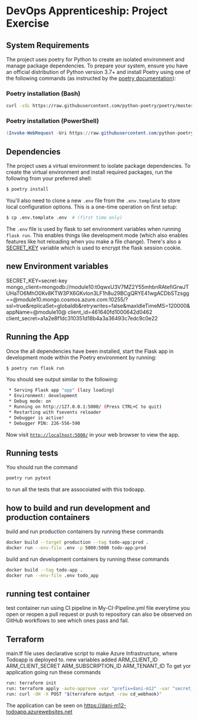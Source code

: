 # DevOps Apprenticeship: Project Exercise

## System Requirements

The project uses poetry for Python to create an isolated environment and manage package dependencies. To prepare your system, ensure you have an official distribution of Python version 3.7+ and install Poetry using one of the following commands (as instructed by the [poetry documentation](https://python-poetry.org/docs/#system-requirements)):

### Poetry installation (Bash)

```bash
curl -sSL https://raw.githubusercontent.com/python-poetry/poetry/master/install-poetry.py | python -
```

### Poetry installation (PowerShell)

```powershell
(Invoke-WebRequest -Uri https://raw.githubusercontent.com/python-poetry/poetry/master/install-poetry.py -UseBasicParsing).Content | python -
```

## Dependencies

The project uses a virtual environment to isolate package dependencies. To create the virtual environment and install required packages, run the following from your preferred shell:

```bash
$ poetry install
```

You'll also need to clone a new `.env` file from the `.env.template` to store local configuration options. This is a one-time operation on first setup:

```bash
$ cp .env.template .env  # (first time only)
```

The `.env` file is used by flask to set environment variables when running `flask run`. This enables things like development mode (which also enables features like hot reloading when you make a file change). There's also a [SECRET_KEY](https://flask.palletsprojects.com/en/1.1.x/config/#SECRET_KEY) variable which is used to encrypt the flask session cookie.


## new Environment variables

SECRET_KEY=secret-key
mongo_client=mongodb://module10:t0qwxU3V7MZ2Y55mhbnRAtefiGrwJTUHaTO6MhO0Kv8KTW3PX6GKvlon3LF1h8u29BCgQRYE41wgACDbSTzsgg==@module10.mongo.cosmos.azure.com:10255/?ssl=true&replicaSet=globaldb&retrywrites=false&maxIdleTimeMS=120000&appName=@module10@
client_id=461640fd1000642d0462
client_secret=a1a2e8f1dc310351d18b4a3a36493c7edc9c0e22

## Running the App

Once the all dependencies have been installed, start the Flask app in development mode within the Poetry environment by running:
```bash
$ poetry run flask run
```

You should see output similar to the following:
```bash
 * Serving Flask app "app" (lazy loading)
 * Environment: development
 * Debug mode: on
 * Running on http://127.0.0.1:5000/ (Press CTRL+C to quit)
 * Restarting with fsevents reloader
 * Debugger is active!
 * Debugger PIN: 226-556-590
```
Now visit [`http://localhost:5000/`](http://localhost:5000/) in your web browser to view the app.

## Running tests

You should run the command 
```bash
poetry run pytest 
``` 
to run all the tests that are assocoiated with this todoapp.

## how to build and run development and production containers

build and run production containers by running these commands
```bash
docker build --target production --tag todo-app:prod .
docker run --env-file .env -p 5000:5000 todo-app:prod
``` 

build and run development containers by running these commands
```bash
docker build --tag todo-app .  
docker run --env-file .env todo_app
```

## running test container 
test container run using CI pipeline in My-CI-Pipeline.yml file everytime you open or reopen a pull request or push to repository
can also be observed on GitHub workflows to see which ones pass and fail.

## Terraform
main.tf file uses declarative script to make Azure Infrastructure, where Todoapp is deployed to.
new variables added 
ARM_CLIENT_ID
ARM_CLIENT_SECRET
ARM_SUBSCRIPTION_ID
ARM_TENANT_ID
To get yor application going run these commands
``` bash 
run: terraform init
run: terraform apply -auto-approve -var "prefix=dani-m12" -var "secret_key=$SECRET_KEY" -var "client_id=$client_id" -var "client_secret=$client_secret" -auto-approve
run: curl -dH -X POST "$(terraform output -raw cd_webhook)"
``` 
The application can be seen on https://dani-m12-todoapp.azurewebsites.net



